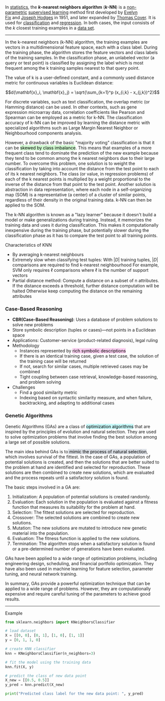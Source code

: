 In [statistics](https://en.wikipedia.org/wiki/Statistics "Statistics"), the **_k_-nearest neighbors algorithm** (**_k_-NN**) is a [non-parametric](https://en.wikipedia.org/wiki/Non-parametric_statistics "Non-parametric statistics") [supervised learning](https://en.wikipedia.org/wiki/Supervised_learning "Supervised learning") method first developed by [Evelyn Fix](https://en.wikipedia.org/wiki/Evelyn_Fix "Evelyn Fix") and [Joseph Hodges](https://en.wikipedia.org/wiki/Joseph_Lawson_Hodges_Jr. "Joseph Lawson Hodges Jr.") in 1951, and later expanded by [Thomas Cover](https://en.wikipedia.org/wiki/Thomas_M._Cover "Thomas M. Cover"). It is used for [classification](https://en.wikipedia.org/wiki/Statistical_classification "Statistical classification") and [regression](https://en.wikipedia.org/wiki/Regression_analysis "Regression analysis"). In both cases, the input consists of the _k_ closest training examples in a [data set](https://en.wikipedia.org/wiki/Data_set "Data set").

---

In the k-nearest neighbors (k-NN) algorithm, the training examples are vectors in a multidimensional feature space, each with a class label. During the training phase, the algorithm stores the feature vectors and class labels of the training samples. In the classification phase, an unlabeled vector (a query or test point) is classified by assigning the label which is most frequent among the k training samples nearest to that query point.

The value of k is a user-defined constant, and a commonly used distance metric for continuous variables is Euclidean distance: 

$$d(\mathbf{x}_i, \mathbf{x}_j) = \sqrt{\sum_{k=1}^p (x_{i,k} - x_{j,k})^2}$$

For discrete variables, such as text classification, the overlap metric (or Hamming distance) can be used. In other contexts, such as gene expression microarray data, correlation coefficients like Pearson and Spearman can be employed as a metric for k-NN. The classification accuracy of k-NN can be improved by learning the distance metric with specialized algorithms such as Large Margin Nearest Neighbor or Neighbourhood components analysis.

However, a drawback of the basic "majority voting" classification is that it can be <mark style="background: #BBFABBA6;">skewed by class imbalance</mark>. This means that examples of a more frequent class tend to dominate the prediction of the new example because they tend to be common among the k nearest neighbors due to their large number. To overcome this problem, one solution is to weight the classification by taking into account the distance from the test point to each of its k nearest neighbors. The class (or value, in regression problems) of each of the k nearest points is multiplied by a weight proportional to the inverse of the distance from that point to the test point. Another solution is abstraction in data representation, where each node in a self-organizing map (SOM) is a representative (a center) of a cluster of similar points, regardless of their density in the original training data. k-NN can then be applied to the SOM.

The k-NN algorithm is known as a "lazy learner" because it doesn't build a model or make generalizations during training. Instead, it memorizes the training data and uses it during classification. This makes it computationally inexpensive during the training phase, but potentially slower during the classification phase as it has to compare the test point to all training points.


Characteristics of KNN

-  By averaging k-nearest neighbours
-  Extremely slow when classifying test tuples:
	With $|D|$ training tuples, $|D|$ comparisons are required to find k-nearest neighbourhood
	For example, SVM only requires $\ell$ comparisons where $\ell$ is the number of support vectors
- Partial distance method:
	Compute a distance on a subset of n attributes.
	If the distance exceeds a threshold, further distance computation will be halted
	Otherwise keep computing the distance on the remaining attributes


### Case-Based Reasoning

-   **CBR(Case-Based Reasoning)**: Uses a database of problem solutions to solve new problems
-   Store symbolic description (tuples or cases)—not points in a Euclidean space
-   Applications: Customer-service (product-related diagnosis), legal ruling
-   Methodology
    -   Instances represented by <mark style="background: #FFB8EBA6;">rich symbolic descriptions</mark>
    -   If there is an identical training case, given a test case, the solution of the training case will be returned
    -   If not, search for similar cases, multiple retrieved cases may be combined
    -   Tight coupling between case retrieval, knowledge-based reasoning, and problem solving
-   Challenges
    -   Find a good similarity metric
    -   Indexing based on syntactic similarity measure, and when failure, backtracking, and adapting to additional cases


### Genetic Algorithms

Genetic Algorithms (GAs) are a class of <mark style="background: #ABF7F7A6;">optimization algorithms</mark> that are inspired by the principles of evolution and natural selection. They are used to solve optimization problems that involve finding the best solution among a large set of possible solutions.

The main idea behind GAs is to<mark style="background: #CACFD9A6;"> mimic the process of natural selection</mark>, which involves survival of the fittest. In the case of GAs, a population of potential solutions is created, and then the solutions that are better suited to the problem at hand are identified and selected for reproduction. These solutions are then combined to create new solutions, which are evaluated and the process repeats until a satisfactory solution is found.

The basic steps involved in a GA are:

1.  Initialization: A population of potential solutions is created randomly.
2.  Evaluation: Each solution in the population is evaluated against a fitness function that measures its suitability for the problem at hand.
3.  Selection: The fittest solutions are selected for reproduction.
4.  Crossover: The selected solutions are combined to create new solutions.
5.  Mutation: The new solutions are mutated to introduce new genetic material into the population.
6.  Evaluation: The fitness function is applied to the new solutions.
7.  Termination: The algorithm stops when a satisfactory solution is found or a pre-determined number of generations have been evaluated.

GAs have been applied to a wide range of optimization problems, including engineering design, scheduling, and financial portfolio optimization. They have also been used in machine learning for feature selection, parameter tuning, and neural network training.

In summary, GAs provide a powerful optimization technique that can be applied to a wide range of problems. However, they are computationally expensive and require careful tuning of the parameters to achieve good results.


----
Example

```python
from sklearn.neighbors import KNeighborsClassifier

# load dataset
X = [[0, 0], [0, 1], [1, 0], [1, 1]]
y = [0, 1, 1, 0]

# create KNN classifier
knn = KNeighborsClassifier(n_neighbors=3)

# fit the model using the training data
knn.fit(X, y)

# predict the class of new data point
X_new = [[0.5, 0.5]]
y_pred = knn.predict(X_new)

print("Predicted class label for the new data point: ", y_pred)
```